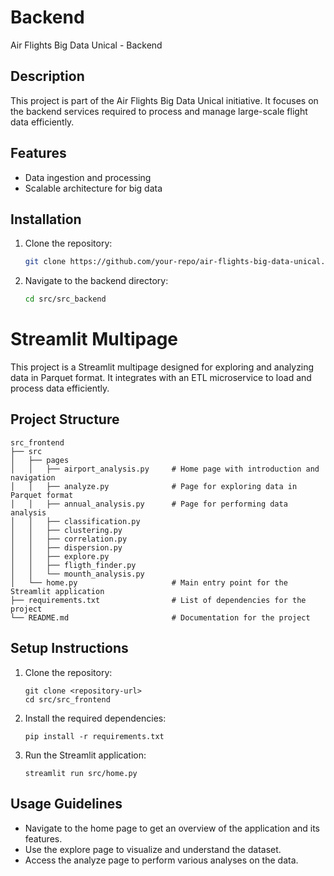 # Backend

Air Flights Big Data Unical - Backend

## Description

This project is part of the Air Flights Big Data Unical initiative. It focuses on the backend services required to process and manage large-scale flight data efficiently.

## Features

- Data ingestion and processing
- Scalable architecture for big data

## Installation

1. Clone the repository:
   ```bash
   git clone https://github.com/your-repo/air-flights-big-data-unical.git
   ```
2. Navigate to the backend directory:
   ```bash
   cd src/src_backend
   ```

# Streamlit Multipage

This project is a Streamlit multipage designed for exploring and analyzing data in Parquet format. It integrates with an ETL microservice to load and process data efficiently.

## Project Structure

```
src_frontend
├── src
│   ├── pages
│   │   ├── airport_analysis.py     # Home page with introduction and navigation
│   │   ├── analyze.py              # Page for exploring data in Parquet format
│   │   ├── annual_analysis.py      # Page for performing data analysis
│   │   ├── classification.py
│   │   ├── clustering.py
│   │   ├── correlation.py
│   │   ├── dispersion.py
│   │   ├── explore.py
│   │   ├── fligth_finder.py
│   │   └── mounth_analysis.py
│   └── home.py                     # Main entry point for the Streamlit application
├── requirements.txt                # List of dependencies for the project
└── README.md                       # Documentation for the project
```

## Setup Instructions

1. Clone the repository:
   ```
   git clone <repository-url>
   cd src/src_frontend
   ```

2. Install the required dependencies:
   ```
   pip install -r requirements.txt
   ```

3. Run the Streamlit application:
   ```
   streamlit run src/home.py
   ```

## Usage Guidelines

- Navigate to the home page to get an overview of the application and its features.
- Use the explore page to visualize and understand the dataset.
- Access the analyze page to perform various analyses on the data.